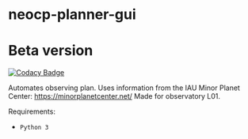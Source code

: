 # neocp-planner-gui

# Beta version

[![Codacy Badge](https://api.codacy.com/project/badge/Grade/a514ffee69b847399d2682ffcc84bcda)](https://www.codacy.com/app/andrija.radica/neocp-planner-gui?utm_source=github.com&utm_medium=referral&utm_content=xXxGandalf420xXx/neocp-planner-gui&utm_campaign=Badge_Grade)

Automates observing plan. Uses information from the IAU Minor Planet Center: <https://minorplanetcenter.net/>
Made for observatory L01.

Requirements:

-   `Python 3`
